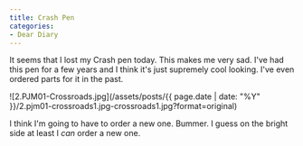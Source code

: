 ```yaml
---
title: Crash Pen
categories:
- Dear Diary
---
```


It seems that I lost my Crash pen today. This makes me very sad. I've had this pen for a few years and I think it's just supremely cool looking. I've even ordered parts for it in the past.

![2.PJM01-Crossroads.jpg](/assets/posts/{{ page.date | date: "%Y" }}/2.pjm01-crossroads1.jpg-crossroads1.jpg?format=original)

I think I'm going to have to order a new one. Bummer. I guess on the bright side at least I _can_ order a new one.

